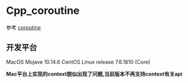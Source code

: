 # Cpp_coroutine

参考 [coroutine](https://github.com/cloudwu/coroutine)

## 开发平台
MacOS Mojave 10.14.6
CentOS Linux release 7.6.1810 (Core)

**Mac平台上实现的context貌似出现了问题,当前版本不再支持context有关api**